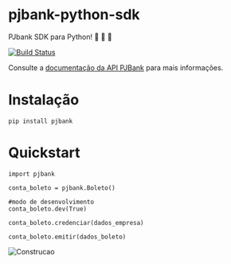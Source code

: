 # pjbank-python-sdk
PJbank SDK para Python! :snake: :snake: :snake:

[![Build Status](https://travis-ci.org/pjbank/pjbank-python-sdk.svg?branch=master)](http://travis-ci.org/pjbank/pjbank-python-sdk)

Consulte a [documentação da API PJBank](http://docs.pjbank.com.br) para mais informações.

# Instalação

```
pip install pjbank
```

# Quickstart

```
import pjbank

conta_boleto = pjbank.Boleto()

#modo de desenvolvimento
conta_boleto.dev(True)

conta_boleto.credenciar(dados_empresa)

conta_boleto.emitir(dados_boleto)
```


![Construcao](https://openclipart.org/image/2400px/svg_to_png/231626/underconstruction.png)
